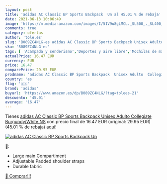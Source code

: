 ```yaml
---
layout: post
title: 'adidas AC Classic BP Sports Backpack  Un al 45.01 % de rebaja'
date: 2021-06-13 10:06:49
image: 'https://m.media-amazon.com/images/I/51V9u8gLMCL._SL500_._SL400_.jpg'
comments: true
category: ofertas
author: 'tole.es'
slug: 'B089ZC4NLG-es adidas AC Classic BP Sports Backpack Unisex Adulto...'
sku: 'B089ZC4NLG-es'
tags: [ 'Acampada y senderismo','Deportes y aire libre','Mochilas de marcha','Mochilas y bolsas','Ropa y equipamiento para ocio al aire libre','adidas','backpack', ]
actualPrice: 16.47 EUR
currency: EUR
price: 16.47
comparePrice: 29.95 EUR
prodname: 'adidas AC Classic BP Sports Backpack  Unisex Adulto  Collegiate Burgundy/White  NS'
country: 'es'
flag: '🇪🇸'
brand: 'adidas'
buyurl: 'https://www.amazon.es/dp/B089ZC4NLG/?tag=tolees-21'
descuento: '45.01'
average: '16.47'
---
```


Tienes [adidas AC Classic BP Sports Backpack  Unisex Adulto  Collegiate Burgundy/White  NS](https://www.amazon.es/dp/B089ZC4NLG/?tag=tolees-21) con precio final de  16.47 EUR (original: 29.95 EUR) (45.01 %  de rebaja) aqui!

[![adidas AC Classic BP Sports Backpack  Un](https://m.media-amazon.com/images/I/51V9u8gLMCL._SL500_._SL400_.jpg)](https://www.amazon.es/dp/B089ZC4NLG/?tag=tolees-21)

🔎:

- Large main Compartiment
- Adjustable Padded shoulder straps
- Durable fabric

[🛒 Comprar!!!](https://www.amazon.es/dp/B089ZC4NLG/?tag=tolees-21)
